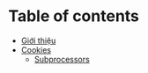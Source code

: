 # Table of contents

* [Giới thiệu](README.md)
* [Cookies](cookies/README.md)
  * [Subprocessors](cookies/subprocessors.md)
